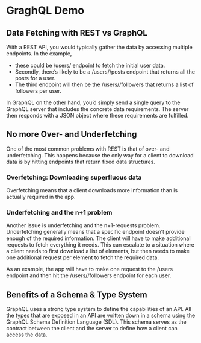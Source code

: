 # GraghQL Demo
## Data Fetching with REST vs GraphQL
With a REST API, you would typically gather the data by accessing multiple endpoints. 
In the example, 
* these could be /users/<id> endpoint to fetch the initial user data. 
* Secondly, there’s likely to be a /users/<id>/posts endpoint that returns all the posts for a user. 
* The third endpoint will then be the /users/<id>/followers that returns a list of followers per user.

In GraphQL on the other hand, you’d simply send a single query to the GraphQL server that includes the concrete data requirements. The server then responds with a JSON object where these requirements are fulfilled.

## No more Over- and Underfetching
One of the most common problems with REST is that of over- and underfetching. This happens because the only way for a client to download data is by hitting endpoints that return fixed data structures.

### Overfetching: Downloading superfluous data
Overfetching means that a client downloads more information than is actually required in the app.

### Underfetching and the n+1 problem
Another issue is underfetching and the n+1-requests problem. 
Underfetching generally means that a specific endpoint doesn’t provide enough of the required information. 
The client will have to make additional requests to fetch everything it needs. 
This can escalate to a situation where a client needs to first download a list of elements, but then needs to make one additional request per element to fetch the required data.

As an example, the app will have to make one request to the /users endpoint and then hit the /users/<user-id>/followers endpoint for each user.

## Benefits of a Schema & Type System
GraphQL uses a strong type system to define the capabilities of an API. All the types that are exposed in an API are written down in a schema using the GraphQL Schema Definition Language (SDL). This schema serves as the contract between the client and the server to define how a client can access the data.
